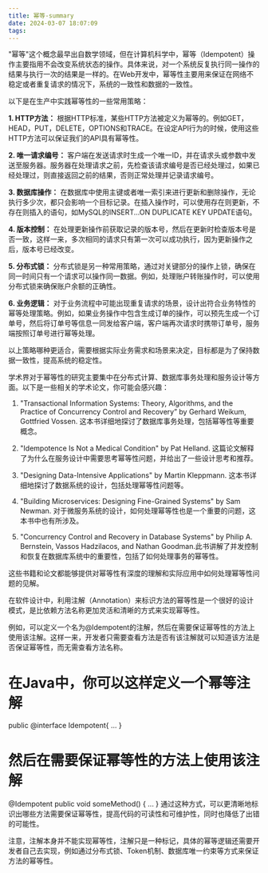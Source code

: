```yaml
---
title: 幂等-summary
date: 2024-03-07 18:07:09
tags:
---
```

"幂等"这个概念最早出自数学领域，但在计算机科学中，幂等（Idempotent）操作主要指用不会改变系统状态的操作。具体来说，对一个系统反复执行同一操作的结果与执行一次的结果是一样的。在Web开发中，幂等性主要用来保证在网络不稳定或者重复请求的情况下，系统的一致性和数据的一致性。

以下是在生产中实践幂等性的一些常用策略：

**1. HTTP方法：** 根据HTTP标准，某些HTTP方法被定义为幂等的。例如GET，HEAD，PUT，DELETE，OPTIONS和TRACE。在设定API行为的时候，使用这些HTTP方法可以保证我们的API具有幂等性。

**2. 唯一请求编号：** 客户端在发送请求时生成一个唯一ID，并在请求头或参数中发送至服务器。服务器在处理请求之前，先检查该请求编号是否已经处理过，如果已经处理过，则直接返回之前的结果，否则正常处理并记录请求编号。

**3. 数据库操作：** 在数据库中使用主键或者唯一索引来进行更新和删除操作，无论执行多少次，都只会影响一个目标记录。在插入操作时，可以使用存在则更新，不存在则插入的语句，如MySQL的INSERT...ON DUPLICATE KEY UPDATE语句。

**4. 版本控制：** 在处理更新操作前获取记录的版本号，然后在更新时检查版本号是否一致，这样一来，多次相同的请求只有第一次可以成功执行，因为更新操作之后，版本号已经改变。

**5. 分布式锁：** 分布式锁是另一种常用策略，通过对关键部分的操作上锁，确保在同一时间只有一个请求可以操作同一数据。例如，处理账户转账操作时，可以使用分布式锁来确保账户余额的正确性。

**6. 业务逻辑：** 对于业务流程中可能出现重复请求的场景，设计出符合业务特性的幂等处理策略。例如，如果业务操作中包含生成订单的操作，可以预先生成一个订单号，然后将订单号等信息一同发给客户端，客户端再次请求时携带订单号，服务端按照订单号进行幂等处理。

以上策略哪种更适合，需要根据实际业务需求和场景来决定，目标都是为了保持数据一致性，提高系统的稳定性。


学术界对于幂等性的研究主要集中在分布式计算、数据库事务处理和服务设计等方面。以下是一些相关的学术论文，你可能会感兴趣：

1. "Transactional Information Systems: Theory, Algorithms, and the Practice of Concurrency Control and Recovery” by Gerhard Weikum, Gottfried Vossen.  这本书详细地探讨了数据库事务处理，包括幂等性等重要概念。

2. "Idempotence Is Not a Medical Condition" by Pat Helland. 这篇论文解释了为什么在服务设计中需要思考幂等性问题，并给出了一些设计思考和推荐。

3. "Designing Data-Intensive Applications" by Martin Kleppmann. 这本书详细地探讨了数据系统的设计，包括处理幂等性问题等。

4. "Building Microservices: Designing Fine-Grained Systems" by Sam Newman. 对于微服务系统的设计，如何处理幂等性也是一个重要的问题，这本书中也有所涉及。

5. "Concurrency Control and Recovery in Database Systems" by Philip A. Bernstein, Vassos Hadzilacos, and Nathan Goodman.此书讲解了并发控制和恢复在数据库系统中的重要性，包括了如何处理事务的幂等性。

这些书籍和论文都能够提供对幂等性有深度的理解和实际应用中如何处理幂等性问题的见解。


在软件设计中，利用注解（Annotation）来标识方法的幂等性是一个很好的设计模式，是比依赖方法名称更加灵活和清晰的方式来实现幂等性。

例如，可以定义一个名为@Idempotent的注解，然后在需要保证幂等性的方法上使用该注解。这样一来，开发者只需要查看方法是否有该注解就可以知道该方法是否保证幂等性，而无需查看方法名称。

# 在Java中，你可以这样定义一个幂等注解
public @interface Idempotent{
    ...
}
# 然后在需要保证幂等性的方法上使用该注解
@Idempotent
public void someMethod() {
    ...
}
通过这种方式，可以更清晰地标识出哪些方法需要保证幂等性，提高代码的可读性和可维护性，同时也降低了出错的可能性。

注意，注解本身并不能实现幂等性，注解只是一种标记，具体的幂等逻辑还需要开发者自己去实现，例如通过分布式锁、Token机制、数据库唯一约束等方式来保证方法的幂等性。